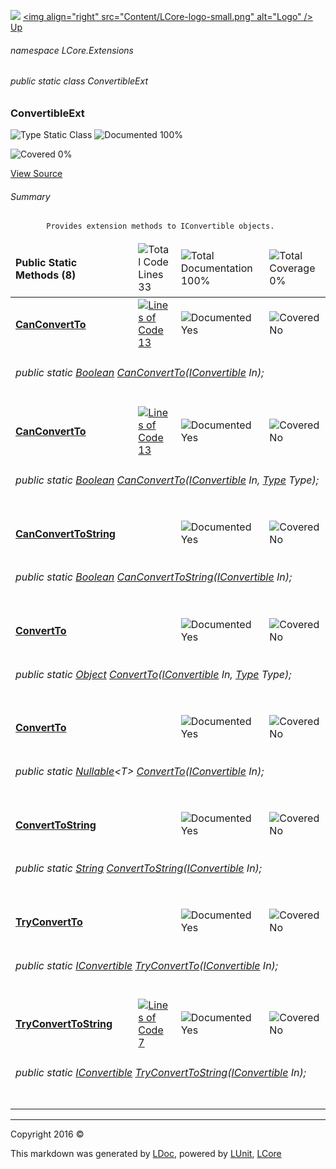 ![](Content/LCore-banner-small.png "")
[&lt;img align=&quot;right&quot; src=&quot;Content/LCore-logo-small.png&quot; alt=&quot;Logo&quot; /&gt;](../README.md)
[Up](docs/L.md)

###### namespace LCore.Extensions

###### public static class ConvertibleExt

### ConvertibleExt

 ![Type Static Class](http://b.repl.ca/v1/Type-Static%20Class-blue.png "") ![Documented 100%](http://b.repl.ca/v1/Documented-100%25-brightgreen.png "")

![Covered 0%](http://b.repl.ca/v1/Covered-0%25-red.png "")

[View Source](Extensions/Reference%20Types/ConvertibleExt.cs#L)

###### Summary

            Provides extension methods to IConvertible objects.
            

<table>
<thead><tr><td><h4>Public Static Methods <strong>(8)</strong></h4></td>
<td></td>
<td><img src="http://b.repl.ca/v1/Total%20Code%20Lines-33-blue.png" alt="Total Code Lines 33" /></td>
<td><img src="http://b.repl.ca/v1/Total%20Documentation-100%25-brightgreen.png" alt="Total Documentation 100%" /></td>
<td><img src="http://b.repl.ca/v1/Total%20Coverage-0%25-red.png" alt="Total Coverage 0%" /></td></tr></thead>
<tr><td><h4><strong><a href="docs/ConvertibleExt_CanConvertTo-0.md" alt="">CanConvertTo</a></strong></h4></td>
<td>   </td>
<td><a href="Extensions/Reference%20Types/ConvertibleExt.cs#L23" alt=""><img src="http://b.repl.ca/v1/Lines%20of%20Code-13-blue.png" alt="Lines of Code 13" /></a></td>
<td><img src="http://b.repl.ca/v1/Documented-Yes-brightgreen.png" alt="Documented Yes" /></td>
<td><img src="http://b.repl.ca/v1/Covered-No-red.png" alt="Covered No" /></td></tr>
<tr><td align="Left" colspan="5"><h6>public static <a href="https://msdn.microsoft.com/en-us/library/system.boolean.aspx" alt="">Boolean</a> <a href="" alt="">CanConvertTo</a>(<a href="https://msdn.microsoft.com/en-us/library/system.iconvertible.aspx" alt="">IConvertible</a> In);</h6>
</td>
</tr>
<tr><td><h4><strong><a href="docs/ConvertibleExt_CanConvertTo-1.md" alt="">CanConvertTo</a></strong></h4></td>
<td>   </td>
<td><a href="Extensions/Reference%20Types/ConvertibleExt.cs#L23" alt=""><img src="http://b.repl.ca/v1/Lines%20of%20Code-13-blue.png" alt="Lines of Code 13" /></a></td>
<td><img src="http://b.repl.ca/v1/Documented-Yes-brightgreen.png" alt="Documented Yes" /></td>
<td><img src="http://b.repl.ca/v1/Covered-No-red.png" alt="Covered No" /></td></tr>
<tr><td align="Left" colspan="5"><h6>public static <a href="https://msdn.microsoft.com/en-us/library/system.boolean.aspx" alt="">Boolean</a> <a href="" alt="">CanConvertTo</a>(<a href="https://msdn.microsoft.com/en-us/library/system.iconvertible.aspx" alt="">IConvertible</a> In, <a href="https://msdn.microsoft.com/en-us/library/system.type.aspx" alt="">Type</a> Type);</h6>
</td>
</tr>
<tr><td><h4><strong><a href="docs/ConvertibleExt_CanConvertToString.md" alt="">CanConvertToString</a></strong></h4></td>
<td>   </td>
<td></td>
<td><img src="http://b.repl.ca/v1/Documented-Yes-brightgreen.png" alt="Documented Yes" /></td>
<td><img src="http://b.repl.ca/v1/Covered-No-red.png" alt="Covered No" /></td></tr>
<tr><td align="Left" colspan="5"><h6>public static <a href="https://msdn.microsoft.com/en-us/library/system.boolean.aspx" alt="">Boolean</a> <a href="" alt="">CanConvertToString</a>(<a href="https://msdn.microsoft.com/en-us/library/system.iconvertible.aspx" alt="">IConvertible</a> In);</h6>
</td>
</tr>
<tr><td><h4><strong><a href="docs/ConvertibleExt_ConvertTo-0.md" alt="">ConvertTo</a></strong></h4></td>
<td>   </td>
<td></td>
<td><img src="http://b.repl.ca/v1/Documented-Yes-brightgreen.png" alt="Documented Yes" /></td>
<td><img src="http://b.repl.ca/v1/Covered-No-red.png" alt="Covered No" /></td></tr>
<tr><td align="Left" colspan="5"><h6>public static <a href="https://msdn.microsoft.com/en-us/library/system.object.aspx" alt="">Object</a> <a href="" alt="">ConvertTo</a>(<a href="https://msdn.microsoft.com/en-us/library/system.iconvertible.aspx" alt="">IConvertible</a> In, <a href="https://msdn.microsoft.com/en-us/library/system.type.aspx" alt="">Type</a> Type);</h6>
</td>
</tr>
<tr><td><h4><strong><a href="docs/ConvertibleExt_ConvertTo-1.md" alt="">ConvertTo</a></strong></h4></td>
<td>   </td>
<td></td>
<td><img src="http://b.repl.ca/v1/Documented-Yes-brightgreen.png" alt="Documented Yes" /></td>
<td><img src="http://b.repl.ca/v1/Covered-No-red.png" alt="Covered No" /></td></tr>
<tr><td align="Left" colspan="5"><h6>public static <a href="https://msdn.microsoft.com/en-us/library/b3h38hb0.aspx" alt="" target="_blank">Nullable</a>&lt;T&gt; <a href="" alt="">ConvertTo</a>(<a href="https://msdn.microsoft.com/en-us/library/system.iconvertible.aspx" alt="">IConvertible</a> In);</h6>
</td>
</tr>
<tr><td><h4><strong><a href="docs/ConvertibleExt_ConvertToString.md" alt="">ConvertToString</a></strong></h4></td>
<td>   </td>
<td></td>
<td><img src="http://b.repl.ca/v1/Documented-Yes-brightgreen.png" alt="Documented Yes" /></td>
<td><img src="http://b.repl.ca/v1/Covered-No-red.png" alt="Covered No" /></td></tr>
<tr><td align="Left" colspan="5"><h6>public static <a href="https://msdn.microsoft.com/en-us/library/system.string.aspx" alt="">String</a> <a href="" alt="">ConvertToString</a>(<a href="https://msdn.microsoft.com/en-us/library/system.iconvertible.aspx" alt="">IConvertible</a> In);</h6>
</td>
</tr>
<tr><td><h4><strong><a href="docs/ConvertibleExt_TryConvertTo.md" alt="">TryConvertTo</a></strong></h4></td>
<td>   </td>
<td></td>
<td><img src="http://b.repl.ca/v1/Documented-Yes-brightgreen.png" alt="Documented Yes" /></td>
<td><img src="http://b.repl.ca/v1/Covered-No-red.png" alt="Covered No" /></td></tr>
<tr><td align="Left" colspan="5"><h6>public static <a href="https://msdn.microsoft.com/en-us/library/system.iconvertible.aspx" alt="">IConvertible</a> <a href="" alt="">TryConvertTo</a>(<a href="https://msdn.microsoft.com/en-us/library/system.iconvertible.aspx" alt="">IConvertible</a> In);</h6>
</td>
</tr>
<tr><td><h4><strong><a href="docs/ConvertibleExt_TryConvertToString.md" alt="">TryConvertToString</a></strong></h4></td>
<td>   </td>
<td><a href="Extensions/Reference%20Types/ConvertibleExt.cs#L210" alt=""><img src="http://b.repl.ca/v1/Lines%20of%20Code-7-blue.png" alt="Lines of Code 7" /></a></td>
<td><img src="http://b.repl.ca/v1/Documented-Yes-brightgreen.png" alt="Documented Yes" /></td>
<td><img src="http://b.repl.ca/v1/Covered-No-red.png" alt="Covered No" /></td></tr>
<tr><td align="Left" colspan="5"><h6>public static <a href="https://msdn.microsoft.com/en-us/library/system.iconvertible.aspx" alt="">IConvertible</a> <a href="" alt="">TryConvertToString</a>(<a href="https://msdn.microsoft.com/en-us/library/system.iconvertible.aspx" alt="">IConvertible</a> In);</h6>
</td>
</tr>
<tr><td width="850px" colspan="5"></td></tr>
</table>




---

Copyright 2016 &copy; [](../README.md) [](../TableOfContents.md)

This markdown was generated by [LDoc](https://github.com/CodeSingularity/LDoc), powered by [LUnit](https://github.com/CodeSingularity/LUnit), [LCore](https://github.com/CodeSingularity/LCore)
